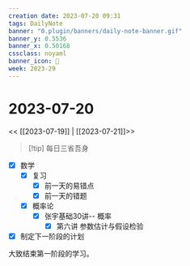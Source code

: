 ```yaml
---
creation date: 2023-07-20 09:31
tags: DailyNote
banner: "0.plugin/banners/daily-note-banner.gif"
banner_y: 0.5536
banner_x: 0.50168
cssclass: noyaml
banner_icon: 💌
week: 2023-29
---
```


# 2023-07-20

<< [[2023-07-19]] | [[2023-07-21]]>>


> [!tip] 每日三省吾身
> 


- [x] 数学
	- [x] 复习
		- [x] 前一天的易错点
		- [x] 前一天的错题
	- [x] 概率论
		- [x] 张宇基础30讲-- 概率
			- [x] 第六讲 参数估计与假设检验

- [x] 制定下一阶段的计划

大致结束第一阶段的学习。